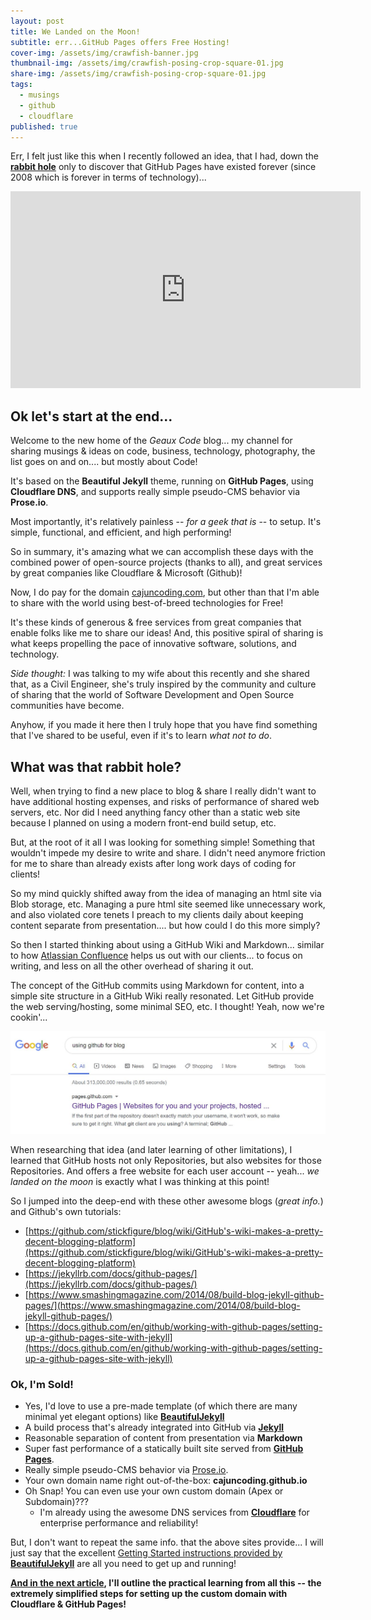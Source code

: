 ```yaml
---
layout: post
title: We Landed on the Moon!
subtitle: err...GitHub Pages offers Free Hosting!
cover-img: /assets/img/crawfish-banner.jpg
thumbnail-img: /assets/img/crawfish-posing-crop-square-01.jpg
share-img: /assets/img/crawfish-posing-crop-square-01.jpg
tags:
  - musings
  - github
  - cloudflare
published: true
---
```

Err, I felt just like this when I recently followed an idea, that I had, down the **[rabbit hole](#rabbit-hole)** only to discover that GitHub Pages have existed forever (since 2008 which is forever in terms of technology)...

<div class="center">
    <iframe width="560" height="315" src="https://www.youtube.com/embed/-f_DPrSEOEo" frameborder="0" allow="accelerometer; autoplay; encrypted-media; gyroscope; picture-in-picture" allowfullscreen></iframe>
</div>

  
## Ok let's start at the end...
Welcome to the new home of the _Geaux Code_ blog... my channel for sharing musings &amp; ideas on code, business, technology, photography, the list goes on and on.... but mostly about Code!

It's based on the **Beautiful Jekyll** theme, running on **GitHub Pages**, using **Cloudflare DNS**, and supports really simple pseudo-CMS behavior via **Prose.io**. 

Most importantly, it's relatively painless -- _for a geek that is_ -- to setup. It's simple, functional, and efficient, and high performing!

So in summary, it's amazing what we can accomplish these days with the combined power of open-source projects (thanks to all), and great services by great companies like Cloudflare & Microsoft (Github)!

Now, I do pay for the domain [cajuncoding.com](http://cajuncoding.com), but other than that I'm able to share with the world using best-of-breed technologies for Free! 

It's these kinds of generous & free services from great companies that enable folks like me to share our ideas! And, this positive spiral of sharing is what keeps propelling the pace of innovative software, solutions, and technology.  

_Side thought:_ I was talking to my wife about this recently and she shared that, as a Civil Engineer, she's truly inspired by the community and culture of sharing that the world of Software Development and Open Source communities have become.

Anyhow, if you made it here then I truly hope that you have find something that I've shared to be useful, even if it's to learn _what not to do_.

<a name="rabbit-hole"></a>
## What was that rabbit hole?

Well, when trying to find a new place to blog & share I really didn't want to have additional hosting expenses, and risks of performance of shared web servers, etc.  Nor did I need anything fancy other than a static web site because I planned on using a modern front-end build setup, etc.  

But, at the root of it all I was looking for something simple! Something that wouldn't impede my desire to write and share. I didn't need anymore friction for me to share than already exists after long work days of coding for clients!

So my mind quickly shifted away from the idea of managing an html site via Blob storage, etc. Managing a pure html site seemed like unnecessary work, and also violated core tenets I preach to my clients daily about keeping content separate from presentation.... but how could I do this more simply?

So then I started thinking about using a GitHub Wiki and Markdown... similar to how [Atlassian Confluence](https://www.atlassian.com/software/confluence?&aceid=&adposition=&adgroup=99595999889&campaign=9518255230&creative=431806031492&device=c&keyword=confluence&matchtype=e&network=g&placement=&ds_kids=p51982324819&ds_e=GOOGLE&ds_eid=700000001542923&ds_e1=GOOGLE&gclid=Cj0KCQjwpNr4BRDYARIsAADIx9z84Mxz0ptsWI8Gh8eCH2SFuuKpbPubGJYdxivVQ_iXP3nq10WVWn8aAt0cEALw_wcB&gclsrc=aw.ds) helps us out with our clients... to focus on writing, and less on all the other overhead of sharing it out.  

The concept of the GitHub commits using Markdown for content, into a simple site structure in a GitHub Wiki really resonated.  Let GitHub provide the web serving/hosting, some minimal SEO, etc. I thought!  Yeah, now we're cookin'...

<img src="../assets/img/2020-07-20-we-landed-on-the-moon-and-githug-pages-offers-free-hosting/google-search-using-githug-for-blog.jpg" class="fullsize" data-zoomable />

When researching that idea (and later learning of other limitations), I learned that GitHub hosts not only Repositories, but also websites for those Repositories.  And offers a free website for each user account -- yeah... _we landed on the moon_ is exactly what I was thinking at this point!

So I jumped into the deep-end with these other awesome blogs (*great info.*) and Github's own tutorials:

- [https://github.com/stickfigure/blog/wiki/GitHub's-wiki-makes-a-pretty-decent-blogging-platform](https://github.com/stickfigure/blog/wiki/GitHub's-wiki-makes-a-pretty-decent-blogging-platform)
- [https://jekyllrb.com/docs/github-pages/](https://jekyllrb.com/docs/github-pages/)
- [https://www.smashingmagazine.com/2014/08/build-blog-jekyll-github-pages/](https://www.smashingmagazine.com/2014/08/build-blog-jekyll-github-pages/)
- [https://docs.github.com/en/github/working-with-github-pages/setting-up-a-github-pages-site-with-jekyll](https://docs.github.com/en/github/working-with-github-pages/setting-up-a-github-pages-site-with-jekyll)

### Ok, I'm Sold!
- Yes, I'd love to use a pre-made template (of which there are many minimal yet elegant options) like [**BeautifulJekyll**](https://beautifuljekyll.com/)
- A build process that's already integrated into GitHub via [**Jekyll**](https://jekyllrb.com/)
- Reasonable separation of content from presentation via **Markdown**
- Super fast performance of a statically built site served from [**GitHub Pages**](https://pages.github.com/).
- Really simple pseudo-CMS behavior via [Prose.io](http://prose.io).
- Your own domain name right out-of-the-box: **cajuncoding.github.io**
- Oh Snap! You can even use your own custom domain (Apex or Subdomain)???
    - I'm already using the awesome DNS services from [**Cloudflare**](https://www.cloudflare.com) for enterprise performance and reliability!

But, I don't want to repeat the same info. that the above sites provide... I will just say that the excellent [Getting Started instructions provided by **BeautifulJekyll**](https://beautifuljekyll.com/getstarted/) are all you need to get up and running!

**[And in the next article](/2020-07-21-dynamic-cloudflare-dns-for-github-pages/), I'll outline the practical learning from all this -- the extremely simplified steps for setting up the custom domain with Cloudflare & GitHub Pages!**
